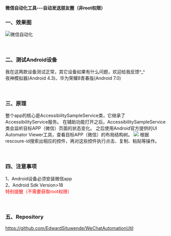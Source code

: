 #### 微信自动化工具---自动发送朋友圈（非root权限）
### 一、效果图
![微信自动化](https://github.com/EdwardSituwende/WeChatAutomationUtil/blob/master/wechat_auto.gif?raw=true)
</br></br></br>
### 二、测试Android设备
我在这两款设备测试正常，其它设备如果有什么问题，欢迎给我反馈^_^
</br>
夜神模拟器(Android 4.3)、华为荣耀8青春版(Android 7.0)
</br></br></br>
### 三、原理
整个app的核心是AccessibilitySampleService类，它继承了AccessibilityService服务。
在辅助功能打开之后，AccessibilitySampleService类会监听目标APP（微信）页面的状态变化。
之后使用Android官方提供的UI Automator Viewer工具，查看目标APP（微信）的布局结构树。
![](https://github.com/EdwardSituwende/WeChatAutomationUtil/blob/master/wechat_auto1.png?raw=true)
根据rescoure-id搜索出相应的控件，再对这些控件执行点击、复制、粘贴等操作。
</br></br></br>
### 四、注意事项
1、Android设备必须安装微信app
</br>
2、Android Sdk Version>18
</br>
<font color=#ff0000>特别提醒（不需要获取root权限）</font>
</br></br></br>
### 五、Repository
https://github.com/EdwardSituwende/WeChatAutomationUtil
</br></br></br></br></br></br>